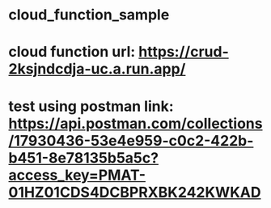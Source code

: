 # cloud_function_sample
# cloud function url: https://crud-2ksjndcdja-uc.a.run.app/
# test using postman link: https://api.postman.com/collections/17930436-53e4e959-c0c2-422b-b451-8e78135b5a5c?access_key=PMAT-01HZ01CDS4DCBPRXBK242KWKAD
